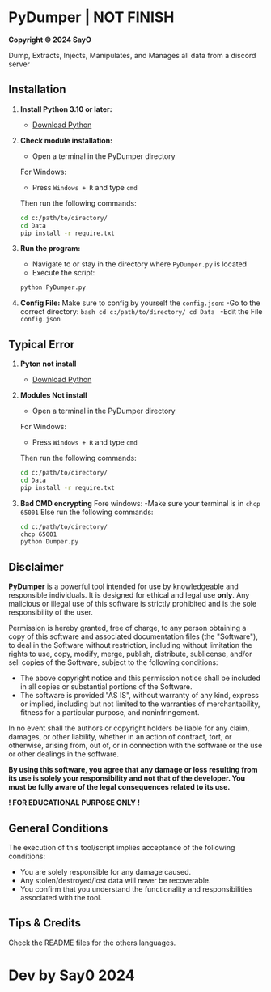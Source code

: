 # PyDumper | NOT FINISH

**Copyright © 2024 SayO**

Dump, Extracts, Injects, Manipulates, and Manages all data from a discord server

## Installation

1. **Install Python 3.10 or later:**
   - [Download Python](https://www.python.org/downloads/)

2. **Check module installation:**
   - Open a terminal in the PyDumper directory

   For Windows:
   - Press `Windows + R` and type `cmd`
   
   Then run the following commands:
   ```bash
   cd c:/path/to/directory/
   cd Data
   pip install -r require.txt
   ```

3. **Run the program:**
   - Navigate to or stay in the directory where `PyDumper.py` is located
   - Execute the script:
   ```bash
   python PyDumper.py
   ```
   
4. **Config File:**
   Make sure to config by yourself the `config.json`:
      -Go to the correct directory:
         ```bash
         cd c:/path/to/directory/
         cd Data
         ```
      -Edit the File `config.json`

## Typical Error

1. **Pyton not install**
   - [Download Python](https://www.python.org/downloads/)

2. **Modules Not install**
   - Open a terminal in the PyDumper directory

   For Windows:
   - Press `Windows + R` and type `cmd`
   
   Then run the following commands:
   ```bash
   cd c:/path/to/directory/
   cd Data
   pip install -r require.txt
   ```

3. **Bad CMD encrypting**
   Fore windows:
   -Make sure your terminal is in `chcp 65001`
      Else run the following commands:
      ```bash
      cd c:/path/to/directory/
      chcp 65001
      python Dumper.py
      ```

## Disclaimer

**PyDumper** is a powerful tool intended for use by knowledgeable and responsible individuals. It is designed for ethical and legal use **only**. Any malicious or illegal use of this software is strictly prohibited and is the sole responsibility of the user.

Permission is hereby granted, free of charge, to any person obtaining a copy of this software and associated documentation files (the "Software"), to deal in the Software without restriction, including without limitation the rights to use, copy, modify, merge, publish, distribute, sublicense, and/or sell copies of the Software, subject to the following conditions:

- The above copyright notice and this permission notice shall be included in all copies or substantial portions of the Software.
- The software is provided "AS IS", without warranty of any kind, express or implied, including but not limited to the warranties of merchantability, fitness for a particular purpose, and noninfringement.

In no event shall the authors or copyright holders be liable for any claim, damages, or other liability, whether in an action of contract, tort, or otherwise, arising from, out of, or in connection with the software or the use or other dealings in the software.

**By using this software, you agree that any damage or loss resulting from its use is solely your responsibility and not that of the developer. You must be fully aware of the legal consequences related to its use.**

**! FOR EDUCATIONAL PURPOSE ONLY !**

## General Conditions

The execution of this tool/script implies acceptance of the following conditions:

- You are solely responsible for any damage caused.
- Any stolen/destroyed/lost data will never be recoverable.
- You confirm that you understand the functionality and responsibilities associated with the tool.

## Tips & Credits
Check the README files for the others languages.
# Dev by Say0 2024
